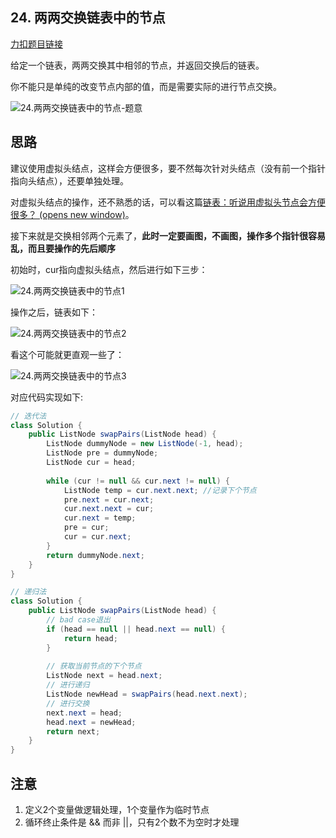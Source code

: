 ## 24. 两两交换链表中的节点

[力扣题目链接](https://leetcode-cn.com/problems/swap-nodes-in-pairs/)

给定一个链表，两两交换其中相邻的节点，并返回交换后的链表。

你不能只是单纯的改变节点内部的值，而是需要实际的进行节点交换。

![24.两两交换链表中的节点-题意](https://typora-gao-pic.oss-cn-beijing.aliyuncs.com/24.%E4%B8%A4%E4%B8%A4%E4%BA%A4%E6%8D%A2%E9%93%BE%E8%A1%A8%E4%B8%AD%E7%9A%84%E8%8A%82%E7%82%B9-%E9%A2%98%E6%84%8F.jpg)

## 思路

建议使用虚拟头结点，这样会方便很多，要不然每次针对头结点（没有前一个指针指向头结点），还要单独处理。

对虚拟头结点的操作，还不熟悉的话，可以看这篇[链表：听说用虚拟头节点会方便很多？ (opens new window)](https://programmercarl.com/0203.移除链表元素.html)。

接下来就是交换相邻两个元素了，**此时一定要画图，不画图，操作多个指针很容易乱，而且要操作的先后顺序**

初始时，cur指向虚拟头结点，然后进行如下三步：

![24.两两交换链表中的节点1](https://typora-gao-pic.oss-cn-beijing.aliyuncs.com/24.%E4%B8%A4%E4%B8%A4%E4%BA%A4%E6%8D%A2%E9%93%BE%E8%A1%A8%E4%B8%AD%E7%9A%84%E8%8A%82%E7%82%B91.png)

操作之后，链表如下：

![24.两两交换链表中的节点2](https://typora-gao-pic.oss-cn-beijing.aliyuncs.com/24.%E4%B8%A4%E4%B8%A4%E4%BA%A4%E6%8D%A2%E9%93%BE%E8%A1%A8%E4%B8%AD%E7%9A%84%E8%8A%82%E7%82%B92.png)

看这个可能就更直观一些了：

![24.两两交换链表中的节点3](https://typora-gao-pic.oss-cn-beijing.aliyuncs.com/24.%E4%B8%A4%E4%B8%A4%E4%BA%A4%E6%8D%A2%E9%93%BE%E8%A1%A8%E4%B8%AD%E7%9A%84%E8%8A%82%E7%82%B93.png)

对应代码实现如下:

```java
// 迭代法
class Solution {
    public ListNode swapPairs(ListNode head) {
        ListNode dummyNode = new ListNode(-1, head);
        ListNode pre = dummyNode;
        ListNode cur = head;
        
        while (cur != null && cur.next != null) {
            ListNode temp = cur.next.next; //记录下个节点
            pre.next = cur.next;
            cur.next.next = cur;
            cur.next = temp;
            pre = cur;
            cur = cur.next;
        }
        return dummyNode.next;
    }
}
```

```java
// 递归法
class Solution {
    public ListNode swapPairs(ListNode head) {
        // bad case退出
        if (head == null || head.next == null) {
            return head;
        }
        
        // 获取当前节点的下个节点
        ListNode next = head.next;
        // 进行递归
        ListNode newHead = swapPairs(head.next.next);
        // 进行交换
        next.next = head;
        head.next = newHead;
        return next;
    }
}
```

## 注意

1. 定义2个变量做逻辑处理，1个变量作为临时节点
2. 循环终止条件是 && 而非 ||，只有2个数不为空时才处理

